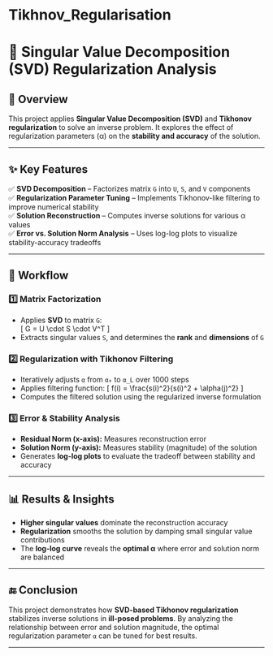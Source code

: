 # Tikhnov_Regularisation

# 🔢 Singular Value Decomposition (SVD) Regularization Analysis

## 📌 Overview
This project applies **Singular Value Decomposition (SVD)** and **Tikhonov regularization** to solve an inverse problem. It explores the effect of regularization parameters (α) on the **stability and accuracy** of the solution.

---

## ✨ Key Features
✅ **SVD Decomposition** – Factorizes matrix `G` into `U`, `S`, and `V` components  
✅ **Regularization Parameter Tuning** – Implements Tikhonov-like filtering to improve numerical stability  
✅ **Solution Reconstruction** – Computes inverse solutions for various α values  
✅ **Error vs. Solution Norm Analysis** – Uses log-log plots to visualize stability-accuracy tradeoffs  

---

## 📂 Workflow

### 1️⃣ Matrix Factorization
- Applies **SVD** to matrix `G`:  
  \[
  G = U \cdot S \cdot V^T
  \]
- Extracts singular values `S`, and determines the **rank** and **dimensions** of `G`

### 2️⃣ Regularization with Tikhonov Filtering
- Iteratively adjusts `α` from `α₀` to `α_L` over 1000 steps  
- Applies filtering function:
  \[
  f(i) = \frac{s(i)^2}{s(i)^2 + \alpha(j)^2}
  \]
- Computes the filtered solution using the regularized inverse formulation

### 3️⃣ Error & Stability Analysis
- **Residual Norm (x-axis):** Measures reconstruction error  
- **Solution Norm (y-axis):** Measures stability (magnitude) of the solution  
- Generates **log-log plots** to evaluate the tradeoff between stability and accuracy

---

## 📊 Results & Insights

- **Higher singular values** dominate the reconstruction accuracy  
- **Regularization** smooths the solution by damping small singular value contributions  
- The **log-log curve** reveals the **optimal α** where error and solution norm are balanced  

---

## 🔚 Conclusion

This project demonstrates how **SVD-based Tikhonov regularization** stabilizes inverse solutions in **ill-posed problems**. By analyzing the relationship between error and solution magnitude, the optimal regularization parameter `α` can be tuned for best results.

---








